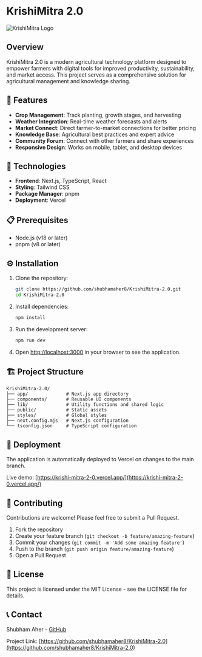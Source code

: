 # KrishiMitra 2.0

![KrishiMitra Logo](https://v0-krishimitra-ui-design.vercel.app/logo.png)

## Overview

KrishiMitra 2.0 is a modern agricultural technology platform designed to empower farmers with digital tools for improved productivity, sustainability, and market access. This project serves as a comprehensive solution for agricultural management and knowledge sharing.

## 🌱 Features

- **Crop Management**: Track planting, growth stages, and harvesting
- **Weather Integration**: Real-time weather forecasts and alerts
- **Market Connect**: Direct farmer-to-market connections for better pricing
- **Knowledge Base**: Agricultural best practices and expert advice
- **Community Forum**: Connect with other farmers and share experiences
- **Responsive Design**: Works on mobile, tablet, and desktop devices

## 🚀 Technologies

- **Frontend**: Next.js, TypeScript, React
- **Styling**: Tailwind CSS
- **Package Manager**: pnpm
- **Deployment**: Vercel

## 📋 Prerequisites

- Node.js (v18 or later)
- pnpm (v8 or later)

## ⚙️ Installation

1. Clone the repository:
   ```bash
   git clone https://github.com/shubhamaher8/KrishiMitra-2.0.git
   cd KrishiMitra-2.0
   ```

2. Install dependencies:
   ```bash
   npm install
   ```

3. Run the development server:
   ```bash
   npm run dev
   ```

4. Open [http://localhost:3000](http://localhost:3000) in your browser to see the application.

## 🏗️ Project Structure

```
KrishiMitra-2.0/
├── app/              # Next.js app directory
├── components/       # Reusable UI components
├── lib/              # Utility functions and shared logic
├── public/           # Static assets
├── styles/           # Global styles
├── next.config.mjs   # Next.js configuration
└── tsconfig.json     # TypeScript configuration
```

## 🚀 Deployment

The application is automatically deployed to Vercel on changes to the main branch.

Live demo: [https://krishi-mitra-2-0.vercel.app/](https://krishi-mitra-2-0.vercel.app/)

## 🤝 Contributing

Contributions are welcome! Please feel free to submit a Pull Request.

1. Fork the repository
2. Create your feature branch (`git checkout -b feature/amazing-feature`)
3. Commit your changes (`git commit -m 'Add some amazing feature'`)
4. Push to the branch (`git push origin feature/amazing-feature`)
5. Open a Pull Request

## 📄 License

This project is licensed under the MIT License - see the LICENSE file for details.

## 📞 Contact

Shubham Aher - [GitHub](https://github.com/shubhamaher8)

Project Link: [https://github.com/shubhamaher8/KrishiMitra-2.0](https://github.com/shubhamaher8/KrishiMitra-2.0)
